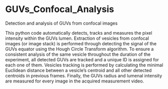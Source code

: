 # GUVs_Confocal_Analysis
Detection and analysis of GUVs from confocal images

This python code automatically detects, tracks and measures the pixel intensity within the GUVs lumen. Extraction of vesicles from confocal images (or image stack) is performed through detecting the signal of the GUVs equator using the Hough Circle Transform algorithm. To ensure a consistent analysis of the same vesicle throughout the duration of the experiment, all detected GUVs are tracked and a unique ID is assigned for each one of them. Vesicles tracking is performed by calculating the minimal Euclidean distance between a vesicle’s centroid and all other detected centroids in previous frames. Finally, the GUVs radius and lumenal intensity are measured for every image in the acquired measurement video. 
